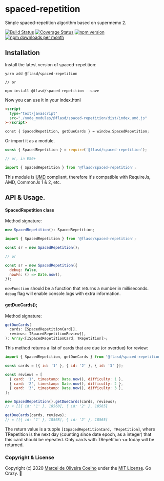 # spaced-repetition

Simple spaced-repetition algorithm based on supermemo 2.

[![Build Status](https://travis-ci.org/flasd/spaced-repetition.svg?branch=master)](https://travis-ci.org/flasd/spaced-repetition)
[![Coverage Status](https://coveralls.io/repos/github/flasd/spaced-repetition/badge.svg?branch=master)](https://coveralls.io/github/flasd/spaced-repetition?branch=master)
[![npm version](https://badge.fury.io/js/spaced-repetition.svg)](https://www.npmjs.com/package/@flasd/spaced-repetition)
[![npm downloads per month](https://img.shields.io/npm/dm/spaced-repetition.svg)](https://www.npmjs.com/package/@flasd/spaced-repetition)

## Installation

Install the latest version of spaced-repetition:

```
yarn add @flasd/spaced-repetition

// or

npm install @flasd/spaced-repetition --save
```

Now you can use it in your index.html

```html
<script
  type="text/javascript"
  src="./node_modules/@flasd/spaced-repetition/dist/index.umd.js"
></script>

const { SpacedRepetition, getDueCards } = window.SpacedRepetition;
```

Or import it as a module.

```javascript
const { SpacedRepetition } = require('@flasd/spaced-repetition');

// or, in ES6+

import { SpacedRepetition } from '@flasd/spaced-repetition';
```

This module is [UMD](https://github.com/umdjs/umd) compliant, therefore it's compatible with RequireJs, AMD, CommonJs 1 & 2, etc.

## API & Usage.

#### SpacedRepetition class

Method signature:

```typescript
new SpacedRepetition(): SpacedRepetition;
```

```javascript
import { SpacedRepetition } from '@flasd/spaced-repetition';

const sr = new SpacedRepetition();

// or

const sr = new SpacedRepetition({
  debug: false,
  nowFn: () => Date.now(),
});
```

`nowFunction` should be a function that returns a number in milliseconds. `debug`
flag will enable console.logs with extra information.

#### getDueCards();

Method signature:

```typescript
getDueCards(
  cards: ISpacedRepetitionCard[],
  reviews: ISpacedRepetitionReview[],
): Array<[ISpacedRepetitionCard, TRepetition]>;
```

This method returns a list of cards that are due (or overdue) for review:

```javascript
import { SpacedRepetition, getDueCards } from '@flasd/spaced-repetition';

const cards = [{ id: '1' }, { id: '2' }, { id: '3' }];

const reviews = [
  { card: '1', timestamp: Date.now(), difficulty: 1 },
  { card: '2', timestamp: Date.now(), difficulty: 2 },
  { card: '3', timestamp: Date.now(), difficulty: 3 },
];

new SpacedRepetition().getDueCards(cards, reviews);
// « [[{ id: '1' }, 18568], { id: '2' }, 18565]

getDueCards(cards, reviews);
// « [[{ id: '1' }, 18568], { id: '2' }, 18565]
```

The return value is a tupple `[ISpacedRepetitionCard, TRepetition]`, where TRepetition is the next day (counting since date epoch, as a integer) that this card should be repeated. Only cards with TRepetition <= today will be returned.

### Copyright & License

Copyright (c) 2020 [Marcel de Oliveira Coelho](https://github.com/flasd) under the [MIT License](https://github.com/flasd/spaced-repetition/blob/master/LICENSE.md). Go Crazy. :rocket:
